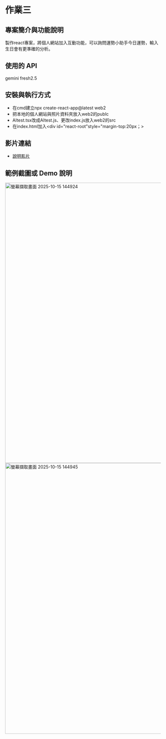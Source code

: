 # 作業三
## 專案簡介與功能說明
製作react專案，將個人網站加入互動功能，可以詢問運勢小助手今日運勢，輸入生日會有更準確的分析。
## 使用的 API
gemini fresh2.5
## 安裝與執行方式
- 在cmd建立npx create-react-app@latest web2
- 把本地的個人網站與照片資料夾放入web2的publc
- AItest.tsx改成AItest.js、更改index.js放入web2的src
- 在index.html加入<div id="react-root"style="margin-top:20px；></div>
## 影片連結
- [說明影片](https://youtu.be/FkpDfz_tf4g)
## 範例截圖或 Demo 說明
<img width="1917" height="908" alt="螢幕擷取畫面 2025-10-15 144924" src="https://github.com/user-attachments/assets/44ded789-1a63-484e-a8df-b68639af87eb" />
<img width="1916" height="877" alt="螢幕擷取畫面 2025-10-15 144945" src="https://github.com/user-attachments/assets/a465567b-38c8-452e-9d8d-d631f966354f" />
